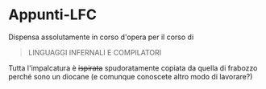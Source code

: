 # Appunti-LFC
Dispensa assolutamente in corso d'opera per il corso di

>LINGUAGGI INFERNALI E COMPILATORI

Tutta l'impalcatura è ~~ispirata~~ spudoratamente copiata da quella di frabozzo perché sono un diocane (e comunque conoscete altro modo di lavorare?)
